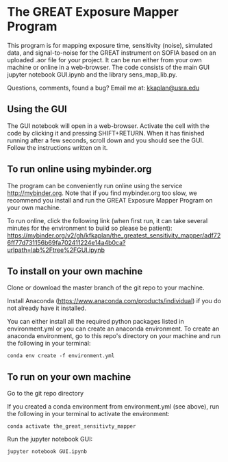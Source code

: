 # The GREAT Exposure Mapper Program

This program is for mapping exposure time, sensitivity (noise), simulated data, and signal-to-noise for the GREAT instrument on SOFIA based on an uploaded .aor file for your project.  It can be run either from your own machine or online in a web-browser.  The code consists of the main GUI jupyter notebook GUI.ipynb and the library sens_map_lib.py.

Questions, comments, found a bug?  Email me at: kkaplan@usra.edu

## Using the GUI

The GUI notebook will open in a web-browser.  Activate the cell with the code by clicking it and pressing SHIFT+RETURN.  When it has finished running after a few seconds, scroll down and you should see the GUI.  Follow the instructions written on it.

## To run online using mybinder.org

The program can be conveniently run online using the service http://mybinder.org.    Note that if you find mybinder.org too slow, we recommend you install and run the GREAT Exposure Mapper Program on your own machine.

To run online, click the following link (when first run, it can take several minutes for the environment to build so please be patient):
https://mybinder.org/v2/gh/kfkaplan/the_greatest_sensitivity_mapper/adf726ff77d731156b69fa702411224e14a4b0ca?urlpath=lab%2Ftree%2FGUI.ipynb

## To install on your own machine

Clone or download the master branch of the git repo to your machine.

Install Anaconda (https://www.anaconda.com/products/individual) if you do not already have it installed.

You can either install all the required python packages listed in environment.yml or you can create an anaconda environment.  To create an anaconda environment, go to this repo's directory on your machine and run the following in your terminal:
```
conda env create -f environment.yml
```

## To run on your own machine

Go to the git repo directory

If you created a conda environment from environment.yml (see above), run the following in your terminal to activate the environment:
```
conda activate the_great_sensitivty_mapper

```
Run the jupyter notebook GUI:
```
jupyter notebook GUI.ipynb
```



